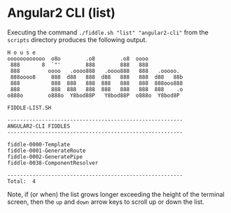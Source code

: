 Angular2 CLI (list)
======

Executing the command `./fiddle.sh "list" "angular2-cli"` from the `scripts` directory produces the following output.

    H o u s e
    oooooooooooo  o8o        .o8        .o8  oooo
     888       8  `"'        888        888   888
     888         oooo   .oooo888   .oooo888   888   .ooooo.
     888oooo8     888  d88   888  d88   888   888  d88   88b
     888          888  888   888  888   888   888  888ooo888
     888          888  888   888  888   888   888  888    .o
    o888o        o888o  Y8bod88P   Y8bod88P  o888o  Y8bod8P
    
    FIDDLE-LIST.SH
    
    --------------------------------------------------------
    ANGULAR2-CLI FIDDLES
    --------------------------------------------------------
    
    fiddle-0000-Template
    fiddle-0001-GenerateRoute
    fiddle-0002-GeneratePipe
    fiddle-0038-ComponentResolver
    
    --------------------------------------------------------
    Total:  4
    
    
Note, if (or when) the list grows longer exceeding the height of the terminal screen, then the `up` and `down` arrow 
keys to scroll up or down the list. 
